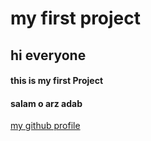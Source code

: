 # my first project 
## hi everyone
#### this is my first Project
#### salam o arz adab
[my github profile](https://github.com/amirmmolazemi)
